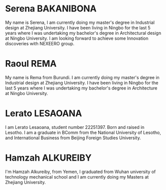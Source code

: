 # Serena BAKANIBONA
My name is Serena, I am currently doing my master's degree in Industrial design at Zhejiang University. I have been living in Ningbo for the last 5 years where I was undertaking my bachelor's degree in Architectural design at Ningbo University.  I am looking forward to achieve some Innovation discoveries with NEXEERO group.


# Raoul REMA
My name is Rema from Burundi. I am currently doing my master's degree in Industrial design at Zhejiang University. I have been living in Ningbo for the last 5 years where I was undertaking my bachelor's degree in Architecture at Ningbo University. 

# Lerato LESAOANA
I am Lerato Lesaoana, student number 22251397. Born and raised in Lesotho. I am a graduate in BComm from the National University of Lesotho, and International Business from Beijing Foreign Studies University.

# Hamzah ALKUREIBY
I'm Hamzah Alkureiby, from Yemen, l graduated from Wuhan university of technology mechanical school and I am currently doing my Masters at Zhejiang University. 